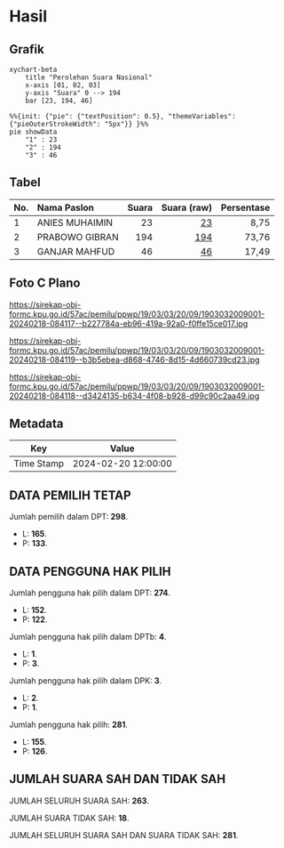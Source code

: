 # Hasil

## Grafik

```mermaid
xychart-beta
    title "Perolehan Suara Nasional"
    x-axis [01, 02, 03]
    y-axis "Suara" 0 --> 194
    bar [23, 194, 46]
```

```mermaid
%%{init: {"pie": {"textPosition": 0.5}, "themeVariables": {"pieOuterStrokeWidth": "5px"}} }%%
pie showData
    "1" : 23
    "2" : 194
    "3" : 46
```

## Tabel

| No. | Nama Paslon    | Suara | Suara (raw) | Persentase |
|:--- |:-------------- | -----:| -----------:| ----------:|
| 1   | ANIES MUHAIMIN | 23    | [23][p-1]   | 8,75       |
| 2   | PRABOWO GIBRAN | 194   | [194][p-2]  | 73,76      |
| 3   | GANJAR MAHFUD  | 46    | [46][p-3]   | 17,49      |


[p-1]: https://github.com/gigit-pemilu/pemilu-2024/blob/main/pilpres/hitung-suara/sub/19-kepulauan-bangka-belitung/sub/03-bangka-selatan/sub/03-airgegas/sub/2009-sidoharjo/sub/001-tps/sub/paslon-1.txt
[p-2]: https://github.com/gigit-pemilu/pemilu-2024/blob/main/pilpres/hitung-suara/sub/19-kepulauan-bangka-belitung/sub/03-bangka-selatan/sub/03-airgegas/sub/2009-sidoharjo/sub/001-tps/sub/paslon-2.txt
[p-3]: https://github.com/gigit-pemilu/pemilu-2024/blob/main/pilpres/hitung-suara/sub/19-kepulauan-bangka-belitung/sub/03-bangka-selatan/sub/03-airgegas/sub/2009-sidoharjo/sub/001-tps/sub/paslon-3.txt

## Foto C Plano

https://sirekap-obj-formc.kpu.go.id/57ac/pemilu/ppwp/19/03/03/20/09/1903032009001-20240218-084117--b227784a-eb96-419a-92a0-f0ffe15ce017.jpg

https://sirekap-obj-formc.kpu.go.id/57ac/pemilu/ppwp/19/03/03/20/09/1903032009001-20240218-084119--b3b5ebea-d868-4746-8d15-4d660739cd23.jpg

https://sirekap-obj-formc.kpu.go.id/57ac/pemilu/ppwp/19/03/03/20/09/1903032009001-20240218-084118--d3424135-b634-4f08-b928-d99c90c2aa49.jpg


## Metadata

| Key        | Value               |
| ---------- | ------------------- |
| Time Stamp | 2024-02-20 12:00:00 |


## DATA PEMILIH TETAP

Jumlah pemilih dalam DPT: **298**.
 * L: **165**.
 * P: **133**.

## DATA PENGGUNA HAK PILIH

Jumlah pengguna hak pilih dalam DPT: **274**.
 * L: **152**.
 * P: **122**.

Jumlah pengguna hak pilih dalam DPTb: **4**.
 * L: **1**.
 * P: **3**.

Jumlah pengguna hak pilih dalam DPK: **3**.
 * L: **2**.
 * P: **1**.

Jumlah pengguna hak pilih: **281**.
 * L: **155**.
 * P: **126**.

## JUMLAH SUARA SAH DAN TIDAK SAH

JUMLAH SELURUH SUARA SAH: **263**.

JUMLAH SUARA TIDAK SAH: **18**.

JUMLAH SELURUH SUARA SAH DAN SUARA TIDAK SAH: **281**.


